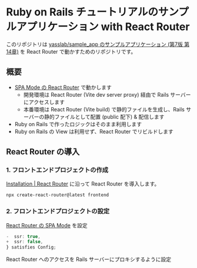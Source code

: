 # Ruby on Rails チュートリアルのサンプルアプリケーション with React Router

このリポジトリは [yasslab/sample_app のサンプルアプリケーション (第7版 第14章)](https://github.com/yasslab/sample_apps/tree/main/7_0/ch14) を React Router で動かすためのリポジトリです。

## 概要

- [SPA Mode の React Router](https://reactrouter.com/how-to/pre-rendering#pre-rendering-with-ssrfalse) で動かします
  - 開発環境は React Router (Vite dev server proxy) 経由で Rails サーバーにアクセスします
  - 本番環境は React Router (Vite build) で静的ファイルを生成し、Rails サーバーの静的ファイルとして配置 (public 配下) & 配信します
- Ruby on Rails で作ったロジックはそのまま利用します
- Ruby on Rails の View は利用せず、React Router でリビルドします

## React Router の導入

### 1. フロントエンドプロジェクトの作成

[Installation | React Router](https://reactrouter.com/start/framework/installation) に沿って React Router を導入します。

```bash
npx create-react-router@latest frontend
```

### 2. フロントエンドプロジェクトの設定

[React Router の SPA Mode](https://reactrouter.com/how-to/spa) を設定

```diff:frontend/react-router.config.ts
-  ssr: true,
+  ssr: false,
} satisfies Config;
```

React Router へのアクセスを Rails サーバーにプロキシするように設定

```diff

```



